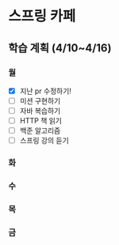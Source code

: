 # 스프링 카페
## 학습 계획 (4/10~4/16)

### 월
- [x] 지난 pr 수정하기!
- [ ] 미션 구현하기
- [ ] 자바 복습하기
- [ ] HTTP 책 읽기
- [ ] 백준 알고리즘
- [ ] 스프링 강의 듣기

### 화

### 수

### 목

### 금
